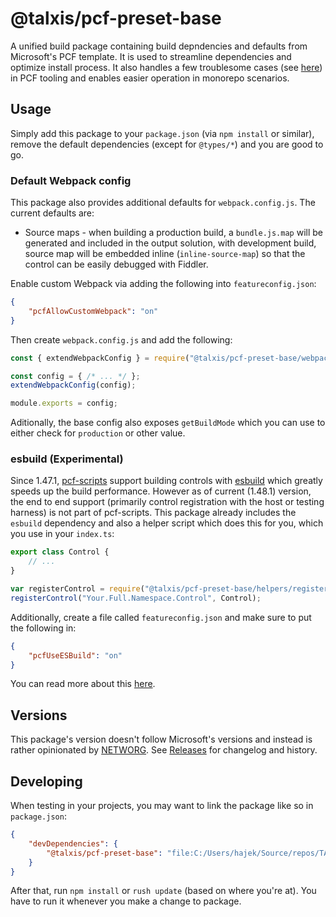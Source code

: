 # @talxis/pcf-preset-base

A unified build package containing build depndencies and defaults from Microsoft's PCF template. It is used to streamline dependencies and optimize install process. It also handles a few troublesome cases (see [here](scripts/fix-pcfscripts.js)) in PCF tooling and enables easier operation in monorepo scenarios.

## Usage

Simply add this package to your `package.json` (via `npm install` or similar), remove the default dependencies (except for `@types/*`) and you are good to go.

### Default Webpack config

This package also provides additional defaults for `webpack.config.js`. The current defaults are:
* Source maps - when building a production build, a `bundle.js.map` will be generated and included in the output solution, with development build, source map will be embedded inline (`inline-source-map`) so that the control can be easily debugged with Fiddler.

Enable custom Webpack via adding the following into `featureconfig.json`:

```json
{
    "pcfAllowCustomWebpack": "on"
}
```
Then create `webpack.config.js` and add the following:

```javascript
const { extendWebpackConfig } = require("@talxis/pcf-preset-base/webpack.config.base.js");

const config = { /* ... */ };
extendWebpackConfig(config);

module.exports = config;
```

Aditionally, the base config also exposes `getBuildMode` which you can use to either check for `production` or other value.

### esbuild (Experimental)

Since 1.47.1, [pcf-scripts](https://www.npmjs.com/package/pcf-scripts) support building controls with [esbuild](https://esbuild.github.io/) which greatly speeds up the build performance. However as of current (1.48.1) version, the end to end support (primarily control registration with the host or testing harness) is not part of pcf-scripts. This package already includes the `esbuild` dependency and also a helper script which does this for you, which you use in your `index.ts`:

```typescript
export class Control {
    // ...
}

var registerControl = require("@talxis/pcf-preset-base/helpers/registerControl");
registerControl("Your.Full.Namespace.Control", Control);
```

Additionally, create a file called `featureconfig.json` and make sure to put the following in:

```json
{
    "pcfUseESBuild": "on"
}
```

You can read more about this [here](https://hajekj.net/2025/10/05/speeding-up-pcf-build-with-esbuild/).

## Versions

This package's version doesn't follow Microsoft's versions and instead is rather opinionated by [NETWORG](https://www.networg.com). See [Releases](https://github.com/TALXIS/tools-pcf/releases) for changelog and history.

## Developing

When testing in your projects, you may want to link the package like so in `package.json`:

```json
{
    "devDependencies": {
        "@talxis/pcf-preset-base": "file:C:/Users/hajek/Source/repos/TALXIS/tools-pcf/src/pcf-preset-base"
    }
}
```

After that, run `npm install` or `rush update` (based on where you're at). You have to run it whenever you make a change to package.
